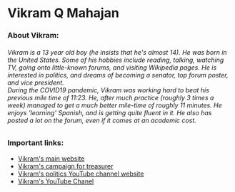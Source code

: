 <h1>Vikram Q Mahajan</h1>
<h3>About Vikram:</h3>
<h6>Vikram is a 13 year old boy (he insists that he's almost 14). He was born in the United States. Some of his hobbies include reading, talking, watching TV, going onto little-known forums, and visiting Wikipedia pages. He is interested in politics, and dreams of becoming a senator, top forum poster, and vice president. <br>
During the COVID19 pandemic, Vikram was working hard to beat his previous mile time of 11:23. He, after much practice (roughly 3 times a week) managed to get a much better mile-time of roughly 11 minutes. He enjoys 'learning' Spanish, and is getting quite fluent in it. He also has posted a lot on the forum, even if it comes at an academic cost.</h6>
<h3>Important links:</h3>
<ul>
	<li><a target="_blank" href = "https://vikram.veermahajan.repl.co/">Vikram's main website</a></li>
	<li><a target="_blank" href = "https://vikram-mahajan-for-treasurer.veermahajan.repl.co/">Vikram's campaign for treasurer</a></li>
	<li><a target="_blank" href = "https://the-hub-of-history-politics-government-and-civics.veermahajan.repl.co/">Vikram's politics YouTube channel website</a></li>
	<li><a target="_blank" href = "https://www.youtube.com/channel/UCIJaIrCrVcZP7j8iSEO-RFg?sub_confirmation=1">Vikram's YouTube Chanel</a></li
</ul>

